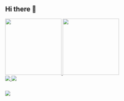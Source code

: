 ## Hi there 👋

<div>
  <a href="https://github.com/pvskp">
   <img height="180em" src="https://github-readme-stats.vercel.app/api?username=pvskp&count_private=true&show_icons=true&theme=gruvbox"/>
   <img height="180em" src="https://github-readme-stats.vercel.app/api/top-langs/?username=pvskp&layout=compact&theme=gruvbox"/>
</div>

<div>
   <a href="https://github.com/pvskp/Relogio-Pomodoro">
    <img src="https://github-readme-stats.vercel.app/api/pin/?username=pvskp&repo=Relogio-Pomodoro&theme=gruvbox"/>
   </a>
   <a href="">
    <img src="https://github-readme-stats.vercel.app/api/pin/?username=pvskp&repo=jacare_do_SUS&theme=gruvbox">
   </a>
</div>

##

<div>
  <a href="www.linkedin.com/in/paulo-vinícius-pinto-743735200" target="_blank" >
    <img src="https://img.shields.io/badge/LinkedIn-0077B5?style=for-the-badge&logo=linkedin&logoColor=white">
  </a>

</div>
